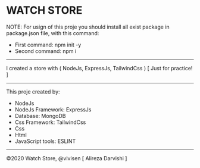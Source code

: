 <h1>WATCH STORE</h1>
<p>NOTE: For usign of this proje you should install all exist package in package.json file, with this command:</p>
<ul>
    <li>First command: npm init -y</li>
    <li>Second command: npm i</li>
</ul>
<hr/>
<p>I created a store with ( NodeJs, ExpressJs, TailwindCss ) [ Just for practice! ]</p>
<hr/>
<p>This proje created by: </p>
<ul>
    <li>NodeJs</li>
    <li>NodeJs Framework: ExpressJs</li>
    <li>Database: MongoDB</li>
    <li>Css Framework: TailwindCss</li>
    <li>Css</li>
    <li>Html</li>
    <li>JavaScript tools: ESLINT</li>
</ul>
<hr/>
<p>©2020 Watch Store, @vivisen [ Alireza Darvishi ]</p>